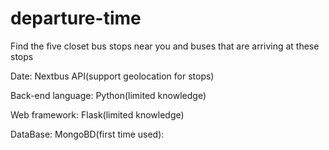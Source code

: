 # departure-time

Find the five closet bus stops near you and buses that are arriving at these stops

Date: Nextbus API(support geolocation for stops)

Back-end language: Python(limited knowledge)

Web framework: Flask(limited knowledge)

DataBase: MongoBD(first time used):

